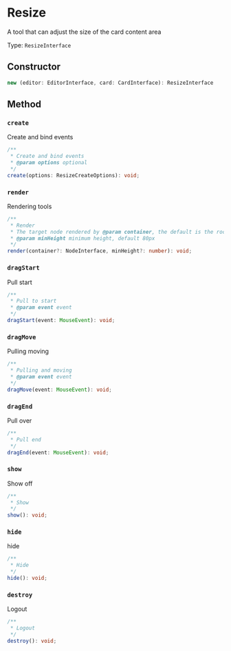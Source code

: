 # Resize

A tool that can adjust the size of the card content area

Type: `ResizeInterface`

## Constructor

```ts
new (editor: EditorInterface, card: CardInterface): ResizeInterface
```

## Method

### `create`

Create and bind events

```ts
/**
 * Create and bind events
 * @param options optional
 */
create(options: ResizeCreateOptions): void;
```

### `render`

Rendering tools

```ts
/**
 * Render
 * The target node rendered by @param container, the default is the root node of the current card
 * @param minHeight minimum height, default 80px
 */
render(container?: NodeInterface, minHeight?: number): void;
```

### `dragStart`

Pull start

```ts
/**
 * Pull to start
 * @param event event
 */
dragStart(event: MouseEvent): void;
```

### `dragMove`

Pulling moving

```ts
/**
 * Pulling and moving
 * @param event event
 */
dragMove(event: MouseEvent): void;
```

### `dragEnd`

Pull over

```ts
/**
 * Pull end
 */
dragEnd(event: MouseEvent): void;
```

### `show`

Show off

```ts
/**
 * Show
 */
show(): void;
```

### `hide`

hide

```ts
/**
 * Hide
 */
hide(): void;
```

### `destroy`

Logout

```ts
/**
 * Logout
 */
destroy(): void;
```
